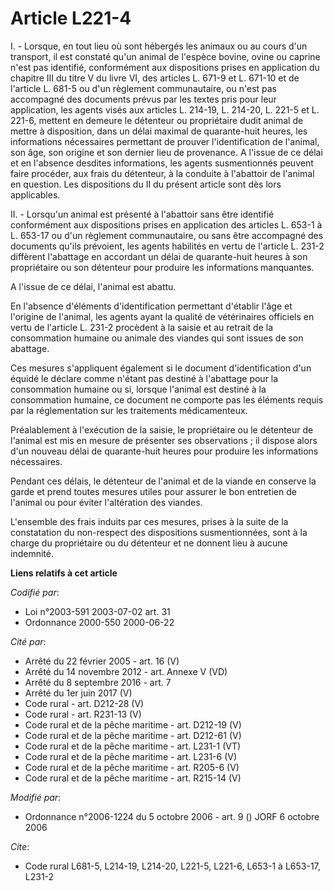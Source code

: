 # Article L221-4

I. - Lorsque, en tout lieu où sont hébergés les animaux ou au cours d'un transport, il est constaté qu'un animal de l'espèce
bovine, ovine ou caprine n'est pas identifié, conformément aux dispositions prises en application du chapitre III du titre V
du livre VI, des articles L. 671-9 et L. 671-10 et de l'article L. 681-5 ou d'un règlement communautaire, ou n'est pas
accompagné des documents prévus par les textes pris pour leur application, les agents visés aux articles L. 214-19, L.
214-20, L. 221-5 et L. 221-6, mettent en demeure le détenteur ou propriétaire dudit animal de mettre à disposition, dans un
délai maximal de quarante-huit heures, les informations nécessaires permettant de prouver l'identification de l'animal, son
âge, son origine et son dernier lieu de provenance. A l'issue de ce délai et en l'absence desdites informations, les agents
susmentionnés peuvent faire procéder, aux frais du détenteur, à la conduite à l'abattoir de l'animal en question. Les
dispositions du II du présent article sont dès lors applicables.

II. - Lorsqu'un animal est présenté à l'abattoir sans être identifié conformément aux dispositions prises en application des
articles L. 653-1 à L. 653-17 ou d'un règlement communautaire, ou sans être accompagné des documents qu'ils prévoient, les
agents habilités en vertu de l'article L. 231-2 diffèrent l'abattage en accordant un délai de quarante-huit heures à son
propriétaire ou son détenteur pour produire les informations manquantes.

A l'issue de ce délai, l'animal est abattu.

En l'absence d'éléments d'identification permettant d'établir l'âge et l'origine de l'animal, les agents ayant la qualité de
vétérinaires officiels en vertu de l'article L. 231-2 procèdent à la saisie et au retrait de la consommation humaine ou
animale des viandes qui sont issues de son abattage.

Ces mesures s'appliquent également si le document d'identification d'un équidé le déclare comme n'étant pas destiné à
l'abattage pour la consommation humaine ou si, lorsque l'animal est destiné à la consommation humaine, ce document ne
comporte pas les éléments requis par la réglementation sur les traitements médicamenteux.

Préalablement à l'exécution de la saisie, le propriétaire ou le détenteur de l'animal est mis en mesure de présenter ses
observations ; il dispose alors d'un nouveau délai de quarante-huit heures pour produire les informations nécessaires.

Pendant ces délais, le détenteur de l'animal et de la viande en conserve la garde et prend toutes mesures utiles pour assurer
le bon entretien de l'animal ou pour éviter l'altération des viandes.

L'ensemble des frais induits par ces mesures, prises à la suite de la constatation du non-respect des dispositions
susmentionnées, sont à la charge du propriétaire ou du détenteur et ne donnent lieu à aucune indemnité.

**Liens relatifs à cet article**

_Codifié par_:

  - Loi n°2003-591 2003-07-02 art. 31
  - Ordonnance 2000-550 2000-06-22

_Cité par_:

  - Arrêté du 22 février 2005 - art. 16 (V)
  - Arrêté du 14 novembre 2012 - art. Annexe V (VD)
  - Arrêté du 8 septembre 2016 - art. 7
  - Arrêté du 1er juin 2017 (V)
  - Code rural - art. D212-28 (V)
  - Code rural - art. R231-13 (V)
  - Code rural et de la pêche maritime - art. D212-19 (V)
  - Code rural et de la pêche maritime - art. D212-61 (V)
  - Code rural et de la pêche maritime - art. L231-1 (VT)
  - Code rural et de la pêche maritime - art. L231-6 (V)
  - Code rural et de la pêche maritime - art. R205-6 (V)
  - Code rural et de la pêche maritime - art. R215-14 (V)

_Modifié par_:

  - Ordonnance n°2006-1224 du 5 octobre 2006 - art. 9 () JORF 6 octobre 2006

_Cite_:

  - Code rural L681-5, L214-19, L214-20, L221-5, L221-6, L653-1 à L653-17, L231-2
